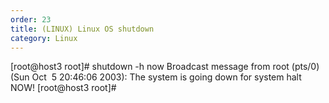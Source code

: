 ```yaml
---
order: 23
title: (LINUX) Linux OS shutdown
category: Linux
---
```


[root@host3 root]# shutdown -h now
Broadcast message from root (pts/0) (Sun Oct  5 20:46:06 2003):
The system is going down for system halt NOW!
[root@host3 root]#
